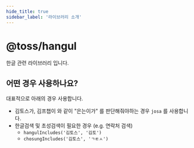 ```yaml
---
hide_title: true
sidebar_label: '라이브러리 소개'
---
```


# @toss/hangul

한글 관련 라이브러리 입니다.

## 어떤 경우 사용하나요?

대표적으로 아래의 경우 사용합니다.

- 김토스가, 김프챕이 와 같이 "은는이가" 를 판단해줘야하는 경우 `josa` 를 사용합니다.
- 한글검색 및 초성검색이 필요한 경우 (e.g. 연락처 검색)
  - `hangulIncludes('김토스', '김토')`
  - `chosungIncludes('김토스', 'ㄱㅌㅅ')`

